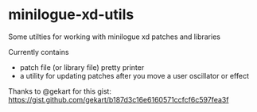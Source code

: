 # minilogue-xd-utils

Some utilties for working with minilogue xd patches and libraries

Currently contains
  * patch file (or library file) pretty printer
  * a utility for updating patches after you move a user oscillator or effect

Thanks to @gekart for this gist: https://gist.github.com/gekart/b187d3c16e6160571ccfcf6c597fea3f
